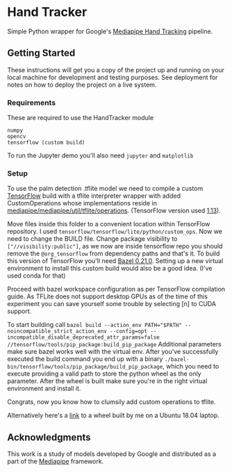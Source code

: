 # Hand Tracker

Simple Python wrapper for Google's [Mediapipe Hand Tracking](https://github.com/google/mediapipe/blob/master/mediapipe/docs/hand_tracking_mobile_gpu.md) pipeline.

## Getting Started

These instructions will get you a copy of the project up and running on your local machine for development and testing purposes. See deployment for notes on how to deploy the project on a live system.

### Requirements

These are required to use the HandTracker module

```
numpy
opencv
tensorflow (custom build)
```
To run the Jupyter demo you'll also need `jupyter` and `matplotlib`


### Setup 

To use the palm detection .tflite model we need to compile a custom [TensorFlow](https://github.com/tensorflow/tensorflow) build with a tflite interpreter wrapper with added CustomOperations whose implementations reside in [mediapipe/mediapipe/util/tflite/operations](https://github.com/google/mediapipe/tree/master/mediapipe/util/tflite/operations).
(TensorFlow version used [1.13](https://github.com/tensorflow/tensorflow/releases/tag/v1.13.2)).

Move files inside this folder to a convenient location within TensorFlow repository. I used `tensorflow/tensorflow/lite/python/custom_ops`.
Now we need to change the BUILD file. 
Change package visibility to `["//visibility:public"]`, as we now are inside tensorflow repo you should remove the `@org_tensorflow` from dependency paths and that's it. 
To build this version of TensorFlow you'll need [Bazel 0.21.0](https://github.com/bazelbuild/bazel/releases/tag/0.21.0). Setting up a new virtual environment to install this custom build would also be a good idea. (I've used conda for that)

Proceed with bazel workspace configuration as per TensorFlow compilation guide. As TFLite does not support desktop GPUs as of the time of this experiment you can save yourself some trouble by selecting [n] to CUDA support.

To start building call 
```bazel build --action_env PATH="$PATH" --noincompatible_strict_action_env --config=opt --incompatible_disable_deprecated_attr_params=false //tensorflow/tools/pip_package:build_pip_package```
Additional parameters make sure bazel works well with the virtual env.
After you've successfully executed the build command you end up with a binary `./bazel-bin/tensorflow/tools/pip_package/build_pip_package`, which you need to execute providing a valid path to store the python wheel as the only parameter. After the wheel is built make sure you're in the right virtual environment and install it.

Congrats, now you know how to clumsily add custom operations to tflite.

Alternatively here's a [link](https://www.dropbox.com/s/07p84k7q4kxwc02/tensorflow-1.13.2-cp37-cp37m-linux_x86_64.whl?dl=0) to a wheel built by me on a Ubuntu 18.04 laptop.

## Acknowledgments

This work is a study of models developed by Google and distributed as a part of the [Mediapipe](https://github.com/google/mediapipe) framework.
